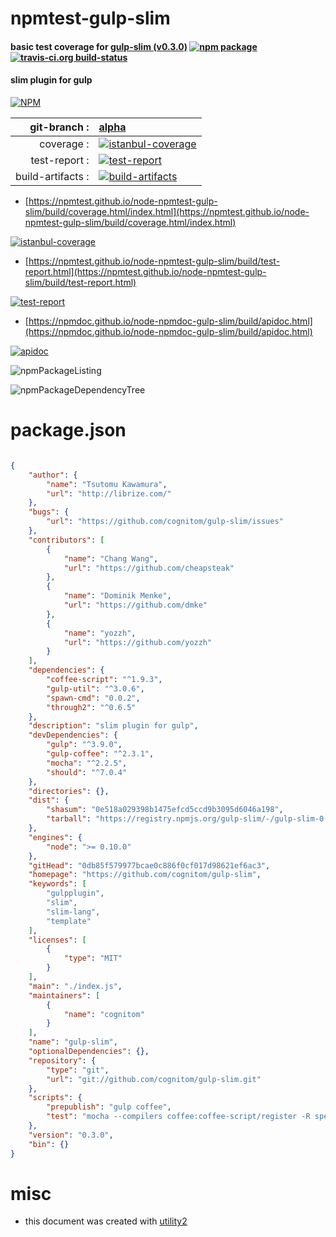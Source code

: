 # npmtest-gulp-slim

#### basic test coverage for  [gulp-slim (v0.3.0)](https://github.com/cognitom/gulp-slim)  [![npm package](https://img.shields.io/npm/v/npmtest-gulp-slim.svg?style=flat-square)](https://www.npmjs.org/package/npmtest-gulp-slim) [![travis-ci.org build-status](https://api.travis-ci.org/npmtest/node-npmtest-gulp-slim.svg)](https://travis-ci.org/npmtest/node-npmtest-gulp-slim)

#### slim plugin for gulp

[![NPM](https://nodei.co/npm/gulp-slim.png?downloads=true&downloadRank=true&stars=true)](https://www.npmjs.com/package/gulp-slim)

| git-branch : | [alpha](https://github.com/npmtest/node-npmtest-gulp-slim/tree/alpha)|
|--:|:--|
| coverage : | [![istanbul-coverage](https://npmtest.github.io/node-npmtest-gulp-slim/build/coverage.badge.svg)](https://npmtest.github.io/node-npmtest-gulp-slim/build/coverage.html/index.html)|
| test-report : | [![test-report](https://npmtest.github.io/node-npmtest-gulp-slim/build/test-report.badge.svg)](https://npmtest.github.io/node-npmtest-gulp-slim/build/test-report.html)|
| build-artifacts : | [![build-artifacts](https://npmtest.github.io/node-npmtest-gulp-slim/glyphicons_144_folder_open.png)](https://github.com/npmtest/node-npmtest-gulp-slim/tree/gh-pages/build)|

- [https://npmtest.github.io/node-npmtest-gulp-slim/build/coverage.html/index.html](https://npmtest.github.io/node-npmtest-gulp-slim/build/coverage.html/index.html)

[![istanbul-coverage](https://npmtest.github.io/node-npmtest-gulp-slim/build/screenCapture.buildCi.browser.%252Ftmp%252Fbuild%252Fcoverage.lib.html.png)](https://npmtest.github.io/node-npmtest-gulp-slim/build/coverage.html/index.html)

- [https://npmtest.github.io/node-npmtest-gulp-slim/build/test-report.html](https://npmtest.github.io/node-npmtest-gulp-slim/build/test-report.html)

[![test-report](https://npmtest.github.io/node-npmtest-gulp-slim/build/screenCapture.buildCi.browser.%252Ftmp%252Fbuild%252Ftest-report.html.png)](https://npmtest.github.io/node-npmtest-gulp-slim/build/test-report.html)

- [https://npmdoc.github.io/node-npmdoc-gulp-slim/build/apidoc.html](https://npmdoc.github.io/node-npmdoc-gulp-slim/build/apidoc.html)

[![apidoc](https://npmdoc.github.io/node-npmdoc-gulp-slim/build/screenCapture.buildCi.browser.%252Ftmp%252Fbuild%252Fapidoc.html.png)](https://npmdoc.github.io/node-npmdoc-gulp-slim/build/apidoc.html)

![npmPackageListing](https://npmtest.github.io/node-npmtest-gulp-slim/build/screenCapture.npmPackageListing.svg)

![npmPackageDependencyTree](https://npmtest.github.io/node-npmtest-gulp-slim/build/screenCapture.npmPackageDependencyTree.svg)



# package.json

```json

{
    "author": {
        "name": "Tsutomu Kawamura",
        "url": "http://librize.com/"
    },
    "bugs": {
        "url": "https://github.com/cognitom/gulp-slim/issues"
    },
    "contributors": [
        {
            "name": "Chang Wang",
            "url": "https://github.com/cheapsteak"
        },
        {
            "name": "Dominik Menke",
            "url": "https://github.com/dmke"
        },
        {
            "name": "yozzh",
            "url": "https://github.com/yozzh"
        }
    ],
    "dependencies": {
        "coffee-script": "^1.9.3",
        "gulp-util": "^3.0.6",
        "spawn-cmd": "0.0.2",
        "through2": "^0.6.5"
    },
    "description": "slim plugin for gulp",
    "devDependencies": {
        "gulp": "^3.9.0",
        "gulp-coffee": "^2.3.1",
        "mocha": "^2.2.5",
        "should": "^7.0.4"
    },
    "directories": {},
    "dist": {
        "shasum": "0e518a029398b1475efcd5ccd9b3095d6046a198",
        "tarball": "https://registry.npmjs.org/gulp-slim/-/gulp-slim-0.3.0.tgz"
    },
    "engines": {
        "node": ">= 0.10.0"
    },
    "gitHead": "0db85f579977bcae0c886f0cf017d98621ef6ac3",
    "homepage": "https://github.com/cognitom/gulp-slim",
    "keywords": [
        "gulpplugin",
        "slim",
        "slim-lang",
        "template"
    ],
    "licenses": [
        {
            "type": "MIT"
        }
    ],
    "main": "./index.js",
    "maintainers": [
        {
            "name": "cognitom"
        }
    ],
    "name": "gulp-slim",
    "optionalDependencies": {},
    "repository": {
        "type": "git",
        "url": "git://github.com/cognitom/gulp-slim.git"
    },
    "scripts": {
        "prepublish": "gulp coffee",
        "test": "mocha --compilers coffee:coffee-script/register -R spec"
    },
    "version": "0.3.0",
    "bin": {}
}
```



# misc
- this document was created with [utility2](https://github.com/kaizhu256/node-utility2)
